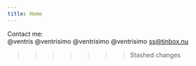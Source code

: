 ```yaml
---
title: Home
---
```



Contact me:  
<i class="fa-xl fa-brands fa-github"></i>  @ventris 
<i class="fa-xl fa-brands fa-instagram"></i> @ventrisimo 
<i class="fa-xl fa-brands fa-telegram"></i>  @ventrisimo 
<i class="fa-xl fa-brands fa-twitter"></i>  @ventrisimo 
<i class="fa-xl fa-solid fa-envelope"></i>  ss@tinbox.nu
>>>>>>> Stashed changes
